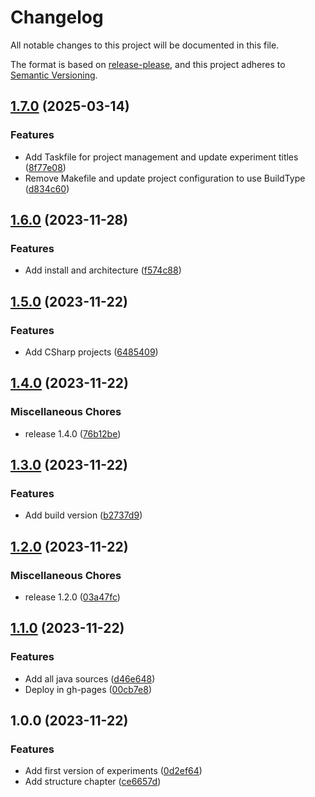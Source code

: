 # Changelog

All notable changes to this project will be documented in this file.

The format is based on [release-please](https://github.com/googleapis/release-please),
and this project adheres to [Semantic Versioning](https://semver.org/spec/v2.0.0.html).

## [1.7.0](https://github.com/kevinah95/master-thesis-experiments/compare/v1.6.0...v1.7.0) (2025-03-14)


### Features

* Add Taskfile for project management and update experiment titles ([8f77e08](https://github.com/kevinah95/master-thesis-experiments/commit/8f77e089faa302f3f63599d418e7ea1741b04d49))
* Remove Makefile and update project configuration to use BuildType ([d834c60](https://github.com/kevinah95/master-thesis-experiments/commit/d834c60336cb23fb4042f37e05bdc526399c0097))

## [1.6.0](https://github.com/kevinah95/master-thesis-experiments/compare/v1.5.0...v1.6.0) (2023-11-28)


### Features

* Add install and architecture ([f574c88](https://github.com/kevinah95/master-thesis-experiments/commit/f574c88ab38dda5170c14a52edf0cf8342214506))

## [1.5.0](https://github.com/kevinah95/master-thesis-experiments/compare/v1.4.0...v1.5.0) (2023-11-22)


### Features

* Add CSharp projects ([6485409](https://github.com/kevinah95/master-thesis-experiments/commit/6485409c2f9baac13faf37d39aa65ab91f8772c0))

## [1.4.0](https://github.com/kevinah95/master-thesis-experiments/compare/v1.3.0...v1.4.0) (2023-11-22)


### Miscellaneous Chores

* release 1.4.0 ([76b12be](https://github.com/kevinah95/master-thesis-experiments/commit/76b12bee24c5a82a9ba287fa9b10c961faeeea0f))

## [1.3.0](https://github.com/kevinah95/master-thesis-experiments/compare/v1.2.0...v1.3.0) (2023-11-22)


### Features

* Add build version ([b2737d9](https://github.com/kevinah95/master-thesis-experiments/commit/b2737d9d9141f5c62b224b8e651c799802ba26e2))

## [1.2.0](https://github.com/kevinah95/master-thesis-experiments/compare/v1.1.0...v1.2.0) (2023-11-22)


### Miscellaneous Chores

* release 1.2.0 ([03a47fc](https://github.com/kevinah95/master-thesis-experiments/commit/03a47fc87b1b0324090d71fab8af614edfce7907))

## [1.1.0](https://github.com/kevinah95/master-thesis-experiments/compare/v1.0.0...v1.1.0) (2023-11-22)


### Features

* Add all java sources ([d46e648](https://github.com/kevinah95/master-thesis-experiments/commit/d46e648eca86ccfe9804587202e9886392bbeffe))
* Deploy in gh-pages ([00cb7e8](https://github.com/kevinah95/master-thesis-experiments/commit/00cb7e8832de1fb893d669c8564a0f63810c2a0b))

## 1.0.0 (2023-11-22)


### Features

* Add first version of experiments ([0d2ef64](https://github.com/kevinah95/master-thesis-experiments/commit/0d2ef6409b19783cb00a8285ba88b51544bdbda4))
* Add structure chapter ([ce6657d](https://github.com/kevinah95/master-thesis-experiments/commit/ce6657d61537fe9db74785d51a4f733ce8b83de8))
